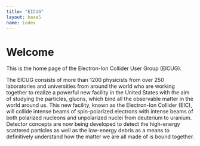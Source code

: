 ```yaml
---
title: "EICUG"
layout: base5
name: index
---
```



# Welcome

This is the home page of the Electron-Ion Collider User Group (EICUG).

The EICUG consists of more than 1200 physicists from over 250 laboratories and universities from around the world who are working together to realize a powerful new facility in the United States with the aim of studying the particles, gluons, which bind all the observable matter in the world around us. This new facility, known as the Electron-Ion Collider (EIC), will collide intense beams of spin-polarized electrons with intense beams of both polarized nucleons and unpolarized nuclei from deuterium to uranium. Detector concepts are now being developed to detect the high-energy scattered particles as well as the low-energy debris as a means to definitively understand how the matter we are all made of is bound together.
